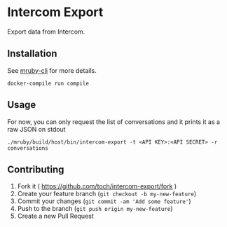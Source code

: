 # Intercom Export

Export data from Intercom.

## Installation

See [mruby-cli](https://github.com/hone/mruby-cli) for more details.

```
docker-compile run compile
```

## Usage

For now, you can only request the list of conversations and it prints it as
a raw JSON on stdout

```
./mruby/build/host/bin/intercom-export -t <API KEY>:<API SECRET> -r conversations
```

## Contributing

1. Fork it ( https://github.com/toch/intercom-export/fork )
2. Create your feature branch (`git checkout -b my-new-feature`)
3. Commit your changes (`git commit -am 'Add some feature'`)
4. Push to the branch (`git push origin my-new-feature`)
5. Create a new Pull Request
